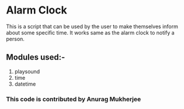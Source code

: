 # Alarm Clock 

This is a script that can be used by the user to make themselves inform about some specific time. It works same as the alarm clock to notify a person.

## Modules used:-
1) playsound
2) time
3) datetime

### This code is contributed by Anurag Mukherjee
